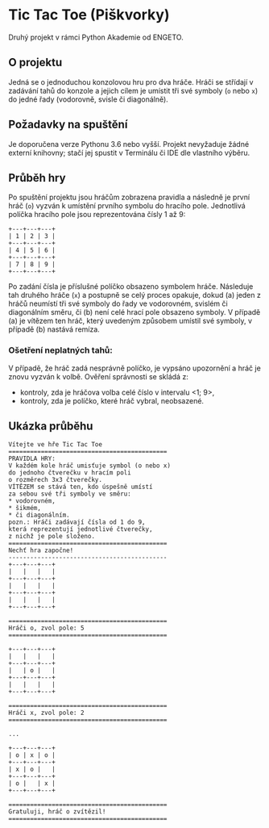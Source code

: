 # Tic Tac Toe (Piškvorky)

Druhý projekt v rámci Python Akademie od ENGETO.

## O projektu
Jedná se o jednoduchou konzolovou hru pro dva hráče. Hráči se střídají v zadávání tahů do konzole a jejich cílem je umístit tři své symboly (`o` nebo `x`) do jedné řady (vodorovně, svisle či diagonálně).

## Požadavky na spuštění
Je doporučena verze Pythonu 3.6 nebo vyšší. Projekt nevyžaduje žádné externí knihovny; stačí jej spustit v Terminálu či IDE dle vlastního výběru.

## Průběh hry
Po spuštění projektu jsou hráčům zobrazena pravidla a následně je první hráč (`o`) vyzván k umístění prvního symbolu do hracího pole. Jednotlivá políčka hracího pole jsou reprezentována čísly 1 až 9:

```
+---+---+---+
| 1 | 2 | 3 |
+---+---+---+
| 4 | 5 | 6 |
+---+---+---+
| 7 | 8 | 9 |
+---+---+---+
```
Po zadání čísla je příslušné políčko obsazeno symbolem hráče. Následuje tah druhého hráče (`x`) a postupně se celý proces opakuje, dokud
(a) jeden z hráčů neumístí tři své symboly do řady ve vodorovném, svislém či diagonálním směru, či (b) není celé hrací pole obsazeno symboly. V případě (a) je vítězem ten hráč, který uvedeným způsobem umístil své symboly, v případě (b) nastává remíza.

### Ošetření neplatných tahů:
V případě, že hráč zadá nesprávně políčko, je vypsáno upozornění a hráč je znovu vyzván k volbě. Ověření správnosti se skládá z:
- kontroly, zda je hráčova volba celé číslo v intervalu <1; 9>,
- kontroly, zda je políčko, které hráč vybral, neobsazené.

## Ukázka průběhu
```
Vítejte ve hře Tic Tac Toe
============================================
PRAVIDLA HRY:
V každém kole hráč umisťuje symbol (o nebo x)
do jednoho čtverečku v hracím poli 
o rozměrech 3x3 čtverečky. 
VÍTĚZEM se stává ten, kdo úspešně umístí
za sebou své tři symboly ve směru:
* vodorovném,
* šikmém,
* či diagonálním.
pozn.: Hráči zadávají čísla od 1 do 9,
která reprezentují jednotlivé čtverečky,
z nichž je pole složeno.
============================================
Nechť hra započne!
--------------------------------------------
+---+---+---+
|   |   |   |
+---+---+---+
|   |   |   |
+---+---+---+
|   |   |   |
+---+---+---+

============================================
Hráči o, zvol pole: 5
============================================

+---+---+---+
|   |   |   |
+---+---+---+
|   | o |   |
+---+---+---+
|   |   |   |
+---+---+---+

============================================
Hráči x, zvol pole: 2
============================================

...

+---+---+---+
| o | x | o |
+---+---+---+
| x | o |   |
+---+---+---+
| o |   | x |
+---+---+---+

============================================
Gratuluji, hráč o zvítězil!
============================================
```